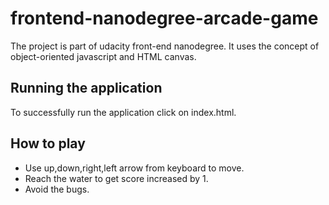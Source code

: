 frontend-nanodegree-arcade-game
===============================

The project is part of udacity front-end nanodegree. It uses the concept of object-oriented javascript and HTML canvas.

## Running the application
To successfully run the application click on index.html.

## How to play
- Use up,down,right,left arrow from keyboard to move.
- Reach the water to get score increased by 1.
- Avoid the bugs.
